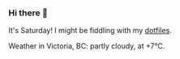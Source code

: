 ### Hi there :wave:

It's Saturday! I might be fiddling with my [dotfiles](https://github.com/bewuethr/dotfiles).

Weather in Victoria, BC: partly cloudy, at +7°C.
